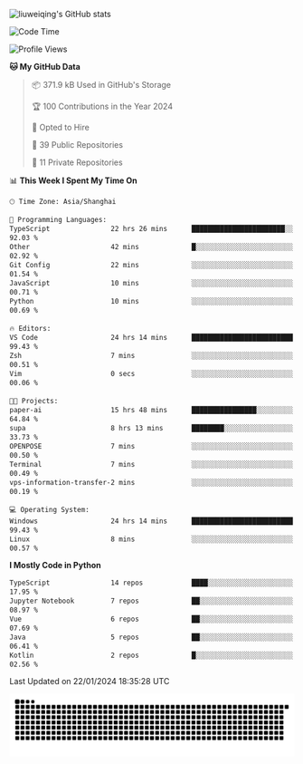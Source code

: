 ![liuweiqing's GitHub stats](https://github-readme-stats.vercel.app/api?username=14790897&show_icons=true&locale=cn&include_all_commits=true&count_private=true)

<!--START_SECTION:waka-->
![Code Time](http://img.shields.io/badge/Code%20Time-663%20hrs%2022%20mins-blue)

![Profile Views](http://img.shields.io/badge/Profile%20Views-40-blue)

**🐱 My GitHub Data** 

> 📦 371.9 kB Used in GitHub's Storage 
 > 
> 🏆 100 Contributions in the Year 2024
 > 
> 💼 Opted to Hire
 > 
> 📜 39 Public Repositories 
 > 
> 🔑 11 Private Repositories 
 > 
📊 **This Week I Spent My Time On** 

```text
🕑︎ Time Zone: Asia/Shanghai

💬 Programming Languages: 
TypeScript               22 hrs 26 mins      ███████████████████████░░   92.03 % 
Other                    42 mins             █░░░░░░░░░░░░░░░░░░░░░░░░   02.92 % 
Git Config               22 mins             ░░░░░░░░░░░░░░░░░░░░░░░░░   01.54 % 
JavaScript               10 mins             ░░░░░░░░░░░░░░░░░░░░░░░░░   00.71 % 
Python                   10 mins             ░░░░░░░░░░░░░░░░░░░░░░░░░   00.69 % 

🔥 Editors: 
VS Code                  24 hrs 14 mins      █████████████████████████   99.43 % 
Zsh                      7 mins              ░░░░░░░░░░░░░░░░░░░░░░░░░   00.51 % 
Vim                      0 secs              ░░░░░░░░░░░░░░░░░░░░░░░░░   00.06 % 

🐱‍💻 Projects: 
paper-ai                 15 hrs 48 mins      ████████████████░░░░░░░░░   64.84 % 
supa                     8 hrs 13 mins       ████████░░░░░░░░░░░░░░░░░   33.73 % 
OPENPOSE                 7 mins              ░░░░░░░░░░░░░░░░░░░░░░░░░   00.50 % 
Terminal                 7 mins              ░░░░░░░░░░░░░░░░░░░░░░░░░   00.49 % 
vps-information-transfer-2 mins              ░░░░░░░░░░░░░░░░░░░░░░░░░   00.19 % 

💻 Operating System: 
Windows                  24 hrs 14 mins      █████████████████████████   99.43 % 
Linux                    8 mins              ░░░░░░░░░░░░░░░░░░░░░░░░░   00.57 % 
```

**I Mostly Code in Python** 

```text
TypeScript               14 repos            ████░░░░░░░░░░░░░░░░░░░░░   17.95 % 
Jupyter Notebook         7 repos             ██░░░░░░░░░░░░░░░░░░░░░░░   08.97 % 
Vue                      6 repos             ██░░░░░░░░░░░░░░░░░░░░░░░   07.69 % 
Java                     5 repos             ██░░░░░░░░░░░░░░░░░░░░░░░   06.41 % 
Kotlin                   2 repos             █░░░░░░░░░░░░░░░░░░░░░░░░   02.56 % 
```




 Last Updated on 22/01/2024 18:35:28 UTC
<!--END_SECTION:waka-->

<picture>
  <source media="(prefers-color-scheme: dark)" srcset="https://raw.githubusercontent.com/14790897/14790897/output/github-contribution-grid-snake-dark.svg" />
  <source media="(prefers-color-scheme: light)" srcset="https://raw.githubusercontent.com/14790897/14790897/output/github-contribution-grid-snake.svg" />
  <img alt="github-snake" src="https://raw.githubusercontent.com/14790897/14790897/output/github-contribution-grid-snake.svg" />
</picture>
